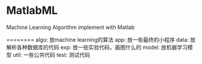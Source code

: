 MatlabML
========

Machine Learning Algorithm implement with Matlab

========
algo: 放machine learning的算法
app: 放一些最终的小程序
data: 放解析各种数据库的代码
exp: 放一些实验代码，画图什么的
model: 放机器学习模型
util: 一些公共代码
test: 测试代码

